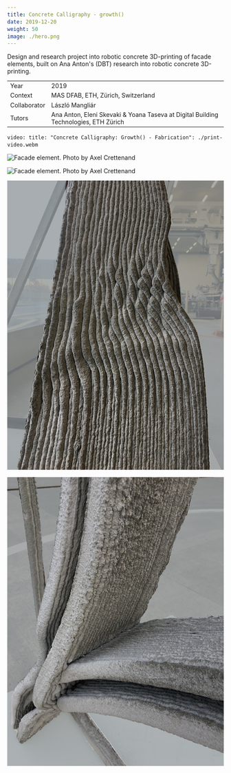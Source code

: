 ```yaml
---
title: Concrete Calligraphy - growth()
date: 2019-12-20
weight: 50
image: ./hero.png
---
```


Design and research project into robotic concrete 3D-printing of facade
elements, built on Ana Anton's (DBT) research into robotic concrete 3D-printing.

<!-- excerptEnd -->

|              |                                                                                      |
| ------------ | ------------------------------------------------------------------------------------ |
| Year         | 2019                                                                                 |
| Context      | MAS DFAB, ETH, Zürich, Switzerland                                                   |
| Collaborator | László Mangliár                                                                      |
| Tutors       | Ana Anton, Eleni Skevaki & Yoana Taseva at Digital Building Technologies, ETH Zürich |

`video: title: "Concrete Calligraphy: Growth() - Fabrication": ./print-video.webm`

![Facade element. Photo by Axel Crettenand](./axel_crettenand1.jpg)

![Facade element. Photo by Axel Crettenand](./axel_crettenand2.jpg)

![Concrete detail.](./concrete_detail1.png)

![Concrete detail.](./concrete_detail2.png)
